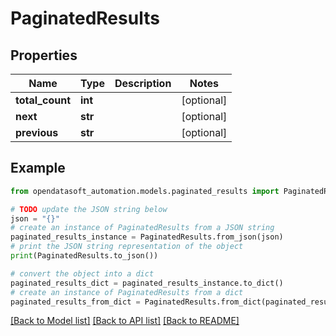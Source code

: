 # PaginatedResults


## Properties

Name | Type | Description | Notes
------------ | ------------- | ------------- | -------------
**total_count** | **int** |  | [optional] 
**next** | **str** |  | [optional] 
**previous** | **str** |  | [optional] 

## Example

```python
from opendatasoft_automation.models.paginated_results import PaginatedResults

# TODO update the JSON string below
json = "{}"
# create an instance of PaginatedResults from a JSON string
paginated_results_instance = PaginatedResults.from_json(json)
# print the JSON string representation of the object
print(PaginatedResults.to_json())

# convert the object into a dict
paginated_results_dict = paginated_results_instance.to_dict()
# create an instance of PaginatedResults from a dict
paginated_results_from_dict = PaginatedResults.from_dict(paginated_results_dict)
```
[[Back to Model list]](../README.md#documentation-for-models) [[Back to API list]](../README.md#documentation-for-api-endpoints) [[Back to README]](../README.md)


